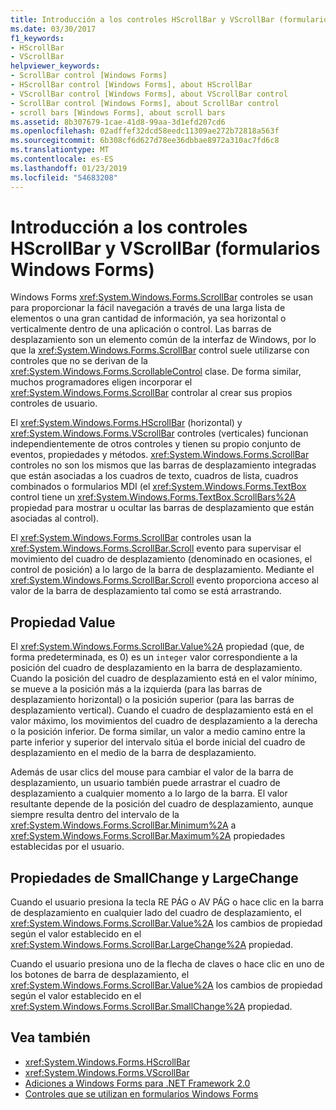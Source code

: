 ```yaml
---
title: Introducción a los controles HScrollBar y VScrollBar (formularios Windows Forms)
ms.date: 03/30/2017
f1_keywords:
- HScrollBar
- VScrollBar
helpviewer_keywords:
- ScrollBar control [Windows Forms]
- HScrollBar control [Windows Forms], about HScrollBar
- VScrollBar control [Windows Forms], about VScrollBar control
- ScrollBar control [Windows Forms], about ScrollBar control
- scroll bars [Windows Forms], about scroll bars
ms.assetid: 8b307679-1cae-41d8-99aa-3d1efd207cd6
ms.openlocfilehash: 02adffef32dcd58eedc11309ae272b72818a563f
ms.sourcegitcommit: 6b308cf6d627d78ee36dbbae8972a310ac7fd6c8
ms.translationtype: MT
ms.contentlocale: es-ES
ms.lasthandoff: 01/23/2019
ms.locfileid: "54683208"
---
```

# <a name="hscrollbar-and-vscrollbar-controls-overview-windows-forms"></a>Introducción a los controles HScrollBar y VScrollBar (formularios Windows Forms)
Windows Forms <xref:System.Windows.Forms.ScrollBar> controles se usan para proporcionar la fácil navegación a través de una larga lista de elementos o una gran cantidad de información, ya sea horizontal o verticalmente dentro de una aplicación o control. Las barras de desplazamiento son un elemento común de la interfaz de Windows, por lo que la <xref:System.Windows.Forms.ScrollBar> control suele utilizarse con controles que no se derivan de la <xref:System.Windows.Forms.ScrollableControl> clase. De forma similar, muchos programadores eligen incorporar el <xref:System.Windows.Forms.ScrollBar> controlar al crear sus propios controles de usuario.  
  
 El <xref:System.Windows.Forms.HScrollBar> (horizontal) y <xref:System.Windows.Forms.VScrollBar> controles (verticales) funcionan independientemente de otros controles y tienen su propio conjunto de eventos, propiedades y métodos. <xref:System.Windows.Forms.ScrollBar> controles no son los mismos que las barras de desplazamiento integradas que están asociadas a los cuadros de texto, cuadros de lista, cuadros combinados o formularios MDI (el <xref:System.Windows.Forms.TextBox> control tiene un <xref:System.Windows.Forms.TextBox.ScrollBars%2A> propiedad para mostrar u ocultar las barras de desplazamiento que están asociadas al control).  
  
 El <xref:System.Windows.Forms.ScrollBar> controles usan la <xref:System.Windows.Forms.ScrollBar.Scroll> evento para supervisar el movimiento del cuadro de desplazamiento (denominado en ocasiones, el control de posición) a lo largo de la barra de desplazamiento. Mediante el <xref:System.Windows.Forms.ScrollBar.Scroll> evento proporciona acceso al valor de la barra de desplazamiento tal como se está arrastrando.  
  
## <a name="value-property"></a>Propiedad Value  
 El <xref:System.Windows.Forms.ScrollBar.Value%2A> propiedad (que, de forma predeterminada, es 0) es un `integer` valor correspondiente a la posición del cuadro de desplazamiento en la barra de desplazamiento. Cuando la posición del cuadro de desplazamiento está en el valor mínimo, se mueve a la posición más a la izquierda (para las barras de desplazamiento horizontal) o la posición superior (para las barras de desplazamiento vertical). Cuando el cuadro de desplazamiento está en el valor máximo, los movimientos del cuadro de desplazamiento a la derecha o la posición inferior. De forma similar, un valor a medio camino entre la parte inferior y superior del intervalo sitúa el borde inicial del cuadro de desplazamiento en el medio de la barra de desplazamiento.  
  
 Además de usar clics del mouse para cambiar el valor de la barra de desplazamiento, un usuario también puede arrastrar el cuadro de desplazamiento a cualquier momento a lo largo de la barra. El valor resultante depende de la posición del cuadro de desplazamiento, aunque siempre resulta dentro del intervalo de la <xref:System.Windows.Forms.ScrollBar.Minimum%2A> a <xref:System.Windows.Forms.ScrollBar.Maximum%2A> propiedades establecidas por el usuario.  
  
## <a name="largechange-and-smallchange-properties"></a>Propiedades de SmallChange y LargeChange  
 Cuando el usuario presiona la tecla RE PÁG o AV PÁG o hace clic en la barra de desplazamiento en cualquier lado del cuadro de desplazamiento, el <xref:System.Windows.Forms.ScrollBar.Value%2A> los cambios de propiedad según el valor establecido en el <xref:System.Windows.Forms.ScrollBar.LargeChange%2A> propiedad.  
  
 Cuando el usuario presiona uno de la flecha de claves o hace clic en uno de los botones de barra de desplazamiento, el <xref:System.Windows.Forms.ScrollBar.Value%2A> los cambios de propiedad según el valor establecido en el <xref:System.Windows.Forms.ScrollBar.SmallChange%2A> propiedad.  
  
## <a name="see-also"></a>Vea también
- <xref:System.Windows.Forms.HScrollBar>
- <xref:System.Windows.Forms.VScrollBar>
- [Adiciones a Windows Forms para .NET Framework 2.0](https://msdn.microsoft.com/library/c61a923d-3d6a-4c8c-820c-e94c83f3f9a8)
- [Controles que se utilizan en formularios Windows Forms](../../../../docs/framework/winforms/controls/controls-to-use-on-windows-forms.md)
